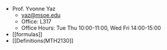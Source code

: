 - Prof. Yvonne Yaz
	- yaz@msoe.edu
	- Office: L317
	- Office Hours: Tue Thu 10:00-11:00, Wed Fri 14:00-15:00
- [[formulas]]
- [[Definitions(MTH2130]]